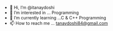 - 👋 Hi, I’m @itanaydoshi
- 👀 I’m interested in ... Programming
- 🌱 I’m currently learning ...C & C++ Programming
- 📫 How to reach me ... tanaydoshi84@gmail.com

<!---
itanaydoshi/itanaydoshi is a ✨ special ✨ repository because its `README.md` (this file) appears on your GitHub profile.
You can click the Preview link to take a look at your changes.
--->

